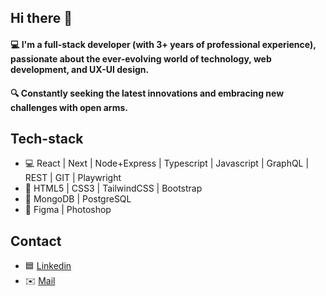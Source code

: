 ## Hi there 👋

#### 💻 I'm a full-stack developer (with 3+ years of professional experience), passionate about the ever-evolving world of technology, web development, and UX-UI design. 
#### 🔍 Constantly seeking the latest innovations and embracing new challenges with open arms.

## Tech-stack

- 💻 React | Next | Node+Express | Typescript | Javascript | GraphQL | REST | GIT | Playwright
- 💅 HTML5 | CSS3 | TailwindCSS | Bootstrap
- 💾 MongoDB | PostgreSQL
- 🔨 Figma | Photoshop

## Contact

- 🟦 [Linkedin](https://www.linkedin.com/in/mikwis01/)
- ✉️ [Mail](mailto:mikolajwisniewski01@gmail.com)
